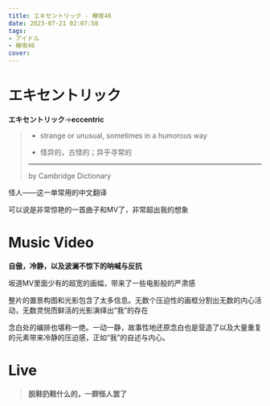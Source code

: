 ```yaml
---
title: エキセントリック - 欅坂46
date: 2023-07-21 02:07:58
tags:
- アイドル
- 欅坂46
cover:
---
```

# エキセントリック
**エキセントリック**->**eccentric**
>- strange or unusual, sometimes in a humorous way
>
>- 怪异的，古怪的；异乎寻常的
>
>----
>by Cambridge Dictionary

怪人——这一单常用的中文翻译

可以说是非常惊艳的一首曲子和MV了，非常超出我的想象

# Music Video

**自傲，冷静，以及波澜不惊下的呐喊与反抗**

坂道MV里面少有的超宽的画幅，带来了一些电影般的严肃感

整片的置景构图和光影包含了太多信息。无数个压迫性的画框分割出无数的内心活动，无数灵悦而鲜活的光影演绎出“我”的存在

念白处的编排也堪称一绝。一动一静，故事性地还原念白也是营造了以及大量重复的元素带来冷静的压迫感，正如“我”的自述与内心。

# Live

> **脱鞋扔鞋什么的，一群怪人罢了**